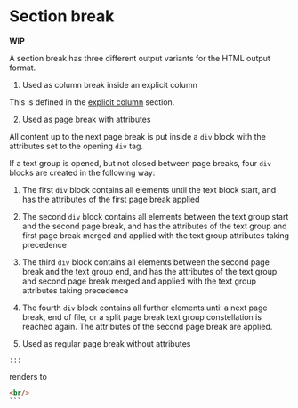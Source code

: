 # Section break

**WIP**

A section break has three different output variants for the HTML output format.

1. Used as column break inside an explicit column

  This is defined in the [explicit column](/output-formats/html/markup/blocks/enclosed/columns/explicit-column.md) section.

2. Used as page break with attributes

  All content up to the next page break is put inside a `div` block with the attributes set to the opening `div` tag.

  If a text group is opened, but not closed between page breaks, four `div` blocks are created in the following way:

  1. The first `div` block contains all elements until the text block start,
  and has the attributes of the first page break applied

  2. The second `div` block contains all elements between the text group start and the second page break, and has the attributes of the text group and first page break merged and applied with the text group attributes taking precedence

  3. The third `div` block contains all elements between the second page break and the text group end, and has the attributes of the text group and second page break merged and applied with the text group attributes taking precedence

  4. The fourth `div` block contains all further elements until a next page break, end of file, or a split page break text group constellation is reached again. The attributes of the second page break are applied.

3. Used as regular page break without attributes

  ```
  :::
  ```
  
  renders to 
  
  ````html
  <br/>
  ```
